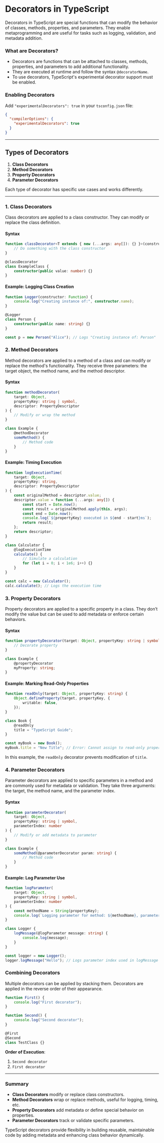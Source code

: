 # Decorators in TypeScript

Decorators in TypeScript are special functions that can modify the behavior of classes, methods, properties, and parameters. They enable metaprogramming and are useful for tasks such as logging, validation, and metadata addition.

### What are Decorators?

- Decorators are functions that can be attached to classes, methods, properties, and parameters to add additional functionality.
- They are executed at runtime and follow the syntax `@decoratorName`.
- To use decorators, TypeScript's experimental decorator support must be enabled.

### Enabling Decorators

Add `"experimentalDecorators": true` in your `tsconfig.json` file:

```json
{
  "compilerOptions": {
    "experimentalDecorators": true
  }
}
```

---

## Types of Decorators

1. **Class Decorators**
2. **Method Decorators**
3. **Property Decorators**
4. **Parameter Decorators**

Each type of decorator has specific use cases and works differently.

---

### 1. Class Decorators

Class decorators are applied to a class constructor. They can modify or replace the class definition.

#### Syntax

```typescript
function classDecorator<T extends { new (...args: any[]): {} }>(constructor: T) {
    // Do something with the class constructor
}

@classDecorator
class ExampleClass {
    constructor(public value: number) {}
}
```

#### Example: Logging Class Creation

```typescript
function Logger(constructor: Function) {
    console.log("Creating instance of:", constructor.name);
}

@Logger
class Person {
    constructor(public name: string) {}
}

const p = new Person("Alice"); // Logs "Creating instance of: Person"
```

### 2. Method Decorators

Method decorators are applied to a method of a class and can modify or replace the method's functionality. They receive three parameters: the target object, the method name, and the method descriptor.

#### Syntax

```typescript
function methodDecorator(
    target: Object,
    propertyKey: string | symbol,
    descriptor: PropertyDescriptor
) {
    // Modify or wrap the method
}

class Example {
    @methodDecorator
    someMethod() {
        // Method code
    }
}
```

#### Example: Timing Execution

```typescript
function logExecutionTime(
    target: Object,
    propertyKey: string,
    descriptor: PropertyDescriptor
) {
    const originalMethod = descriptor.value;
    descriptor.value = function (...args: any[]) {
        const start = Date.now();
        const result = originalMethod.apply(this, args);
        const end = Date.now();
        console.log(`${propertyKey} executed in ${end - start}ms`);
        return result;
    };
    return descriptor;
}

class Calculator {
    @logExecutionTime
    calculate() {
        // Simulate a calculation
        for (let i = 0; i < 1e6; i++) {}
    }
}

const calc = new Calculator();
calc.calculate(); // Logs the execution time
```

### 3. Property Decorators

Property decorators are applied to a specific property in a class. They don’t modify the value but can be used to add metadata or enforce certain behaviors.

#### Syntax

```typescript
function propertyDecorator(target: Object, propertyKey: string | symbol) {
    // Decorate property
}

class Example {
    @propertyDecorator
    myProperty: string;
}
```

#### Example: Marking Read-Only Properties

```typescript
function readOnly(target: Object, propertyKey: string) {
    Object.defineProperty(target, propertyKey, {
        writable: false,
    });
}

class Book {
    @readOnly
    title = "TypeScript Guide";
}

const myBook = new Book();
myBook.title = "New Title"; // Error: Cannot assign to read-only property
```

In this example, the `readOnly` decorator prevents modification of `title`.

### 4. Parameter Decorators

Parameter decorators are applied to specific parameters in a method and are commonly used for metadata or validation. They take three arguments: the target, the method name, and the parameter index.

#### Syntax

```typescript
function parameterDecorator(
    target: Object,
    propertyKey: string | symbol,
    parameterIndex: number
) {
    // Modify or add metadata to parameter
}

class Example {
    someMethod(@parameterDecorator param: string) {
        // Method code
    }
}
```

#### Example: Log Parameter Use

```typescript
function logParameter(
    target: Object,
    propertyKey: string | symbol,
    parameterIndex: number
) {
    const methodName = String(propertyKey);
    console.log(`Logging parameter for method: ${methodName}, parameter index: ${parameterIndex}`);
}

class Logger {
    logMessage(@logParameter message: string) {
        console.log(message);
    }
}

const logger = new Logger();
logger.logMessage("Hello"); // Logs parameter index used in logMessage
```

### Combining Decorators

Multiple decorators can be applied by stacking them. Decorators are applied in the reverse order of their appearance.

```typescript
function First() {
    console.log("First decorator");
}

function Second() {
    console.log("Second decorator");
}

@First
@Second
class TestClass {}
```

**Order of Execution**:
1. `Second decorator`
2. `First decorator`

---

### Summary

- **Class Decorators** modify or replace class constructors.
- **Method Decorators** wrap or replace methods, useful for logging, timing, etc.
- **Property Decorators** add metadata or define special behavior on properties.
- **Parameter Decorators** track or validate specific parameters.
  
TypeScript decorators provide flexibility in building reusable, maintainable code by adding metadata and enhancing class behavior dynamically.
